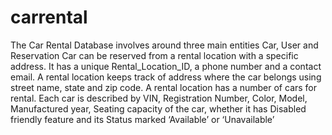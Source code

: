 # carrental
The Car Rental Database involves around three main entities Car, User and Reservation
Car can be reserved from a rental location with a specific address. It has a unique Rental_Location_ID, a phone number and a contact email. A rental location keeps track of address where the car belongs using street name, state and zip code.
A rental location has a number of cars for rental. Each car is described by VIN, Registration Number, Color, Model, Manufactured year, Seating capacity of the car, whether it has Disabled friendly feature and its Status marked ‘Available’ or ‘Unavailable’
